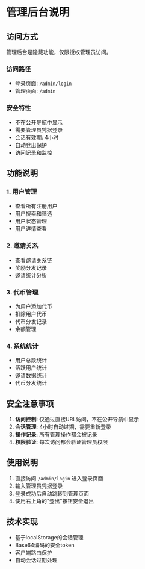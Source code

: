# 管理后台说明

## 访问方式

管理后台是隐藏功能，仅限授权管理员访问。

### 访问路径
- 登录页面: `/admin/login`
- 管理页面: `/admin`

### 安全特性
- 不在公开导航中显示
- 需要管理员凭据登录
- 会话有效期: 4小时
- 自动登出保护
- 访问记录和监控

## 功能说明

### 1. 用户管理
- 查看所有注册用户
- 用户搜索和筛选
- 用户状态管理
- 用户详情查看

### 2. 邀请关系
- 查看邀请关系链
- 奖励分发记录
- 邀请统计分析

### 3. 代币管理
- 为用户添加代币
- 扣除用户代币
- 代币分发记录
- 余额管理

### 4. 系统统计
- 用户总数统计
- 活跃用户统计
- 邀请数据统计
- 代币分发统计

## 安全注意事项

1. **访问控制**: 仅通过直接URL访问，不在公开导航中显示
2. **会话管理**: 4小时自动过期，需要重新登录
3. **操作记录**: 所有管理操作都会被记录
4. **权限验证**: 每次访问都会验证管理员权限

## 使用说明

1. 直接访问 `/admin/login` 进入登录页面
2. 输入管理员凭据登录
3. 登录成功后自动跳转到管理页面
4. 使用右上角的"登出"按钮安全退出

## 技术实现

- 基于localStorage的会话管理
- Base64编码的安全token
- 客户端路由保护
- 自动会话过期处理 